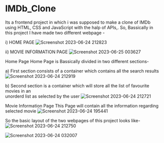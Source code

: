 # IMDb_Clone
Its a frontend project in which i was supposed to make a clone of IMDb using HTML, CSS and JavaScript with the halp of APIs,.
So, Bassically in this project I have made two different webpage -

i) HOME PAGE
![Screenshot 2023-06-24 212823](https://github.com/abhijeetksinha19/IMDb_Clone/assets/106515990/09d76c84-8c03-4cb7-9e79-ac0b507aaa2d)

ii) MOVIE INFORMATION PAGE
![Screenshot 2023-06-25 003627](https://github.com/abhijeetksinha19/IMDb_Clone/assets/106515990/b54f36af-e373-4e8e-b6ec-74af63389a82)

Home Page
Home Page is Bassically divided in two different sections-

  a) First section consists of a container which contains all the search results 
     ![Screenshot 2023-06-24 212919](https://github.com/abhijeetksinha19/IMDb_Clone/assets/106515990/aae6e9fd-c103-4321-8c5b-5f58f80a43bb)

  
  b) Second section is a container which will store all the list of favourite movies in an     
     unorderd list as selected by the user
  ![Screenshot 2023-06-24 212721](https://github.com/abhijeetksinha19/IMDb_Clone/assets/106515990/9a7f843d-c59f-4ba0-9bbe-e0001f6c0adc)

Movie Information Page
This Page will contain all the information regarding selected movie
![Screenshot 2023-06-24 195441](https://github.com/abhijeetksinha19/IMDb_Clone/assets/106515990/a1249dfb-1ec5-4670-b347-fe074c09100b)

So the basic layout of the two webpages of this project looks like-
![Screenshot 2023-06-24 212750](https://github.com/abhijeetksinha19/IMDb_Clone/assets/106515990/fd57e2b7-f7ec-4c91-8c52-baebc1ecb8aa)

![Screenshot 2023-06-24 032007](https://github.com/abhijeetksinha19/IMDb_Clone/assets/106515990/a1257e5f-6bc2-4293-bb99-629cb4e328b0)
